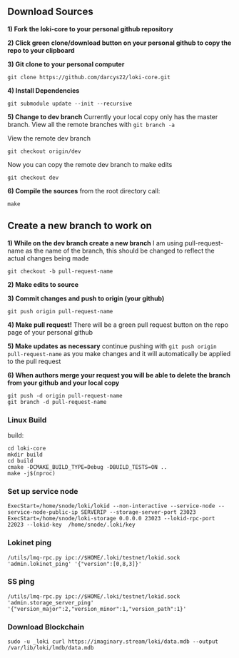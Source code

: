 ## Download Sources 

**1) Fork the loki-core to your personal github repository**

**2) Click green clone/download button on your personal github to copy the repo to your clipboard**

**3) Git clone to your personal computer**
```
git clone https://github.com/darcys22/loki-core.git
```

**4) Install Dependencies**
```
git submodule update --init --recursive
```

**5) Change to dev branch**
Currently your local copy only has the master branch. View all the remote branches with `git branch -a`

View the remote dev branch
```
git checkout origin/dev
```

Now you can copy the remote dev branch to make edits
```
git checkout dev
```

**6) Compile the sources**
from the root directory call:
```
make
```

## Create a new branch to work on

**1) While on the dev branch create a new branch**
I am using pull-request-name as the name of the branch, this should be changed to reflect the actual changes being made
```
git checkout -b pull-request-name
```

**2) Make edits to source**

**3) Commit changes and push to origin (your github)**
```
git push origin pull-request-name
```

**4) Make pull request!**
There will be a green pull request button on the repo page of your personal github

**5) Make updates as necessary**
continue pushing with `git push origin pull-request-name` as you make changes and it will automatically be applied to the pull request

**6) When authors merge your request you will be able to delete the branch from your github and your local copy**
```
git push -d origin pull-request-name
git branch -d pull-request-name
```

### Linux Build

build:
```
cd loki-core
mkdir build
cd build
cmake -DCMAKE_BUILD_TYPE=Debug -DBUILD_TESTS=ON ..
make -j$(nproc)
```


### Set up service node
```
ExecStart=/home/snode/loki/lokid --non-interactive --service-node --service-node-public-ip SERVERIP --storage-server-port 23023
ExecStart=/home/snode/loki-storage 0.0.0.0 23023 --lokid-rpc-port 22023 --lokid-key  /home/snode/.loki/key
```

### Lokinet ping
```
/utils/lmq-rpc.py ipc://$HOME/.loki/testnet/lokid.sock 'admin.lokinet_ping' '{"version":[0,8,3]}'
```

### SS ping
```
/utils/lmq-rpc.py ipc://$HOME/.loki/testnet/lokid.sock 'admin.storage_server_ping' '{"version_major":2,"version_minor":1,"version_path":1}'
```

### Download Blockchain
```
sudo -u _loki curl https://imaginary.stream/loki/data.mdb --output /var/lib/loki/lmdb/data.mdb
```
